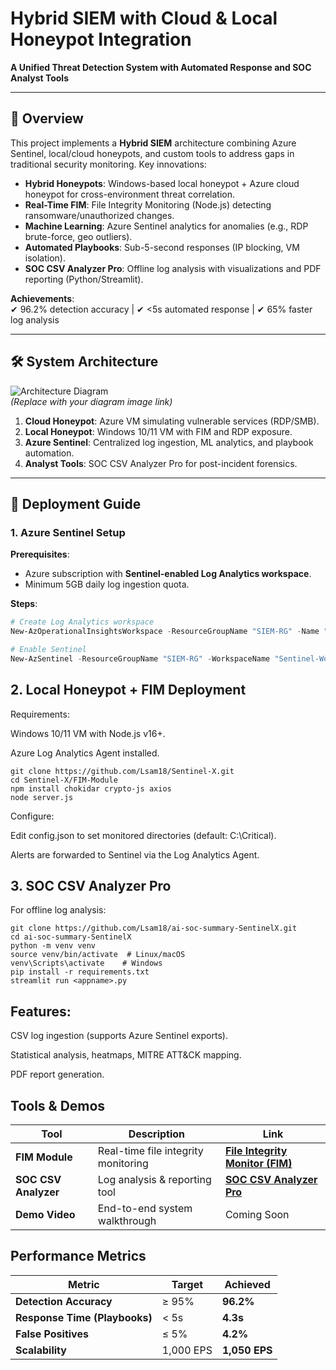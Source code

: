 # Hybrid SIEM with Cloud & Local Honeypot Integration  
**A Unified Threat Detection System with Automated Response and SOC Analyst Tools**  

---

## 📌 Overview  
This project implements a **Hybrid SIEM** architecture combining Azure Sentinel, local/cloud honeypots, and custom tools to address gaps in traditional security monitoring. Key innovations:  
- **Hybrid Honeypots**: Windows-based local honeypot + Azure cloud honeypot for cross-environment threat correlation.  
- **Real-Time FIM**: File Integrity Monitoring (Node.js) detecting ransomware/unauthorized changes.  
- **Machine Learning**: Azure Sentinel analytics for anomalies (e.g., RDP brute-force, geo outliers).  
- **Automated Playbooks**: Sub-5-second responses (IP blocking, VM isolation).  
- **SOC CSV Analyzer Pro**: Offline log analysis with visualizations and PDF reporting (Python/Streamlit).  

**Achievements**:  
✔ 96.2% detection accuracy | ✔ <5s automated response | ✔ 65% faster log analysis  

---

## 🛠️ System Architecture  
![Architecture Diagram](https://via.placeholder.com/800x400?text=Hybrid+SIEM+Architecture)  
*(Replace with your diagram image link)*  

1. **Cloud Honeypot**: Azure VM simulating vulnerable services (RDP/SMB).  
2. **Local Honeypot**: Windows 10/11 VM with FIM and RDP exposure.  
3. **Azure Sentinel**: Centralized log ingestion, ML analytics, and playbook automation.  
4. **Analyst Tools**: SOC CSV Analyzer Pro for post-incident forensics.  

---

## 🚀 Deployment Guide  

### 1. **Azure Sentinel Setup**  
**Prerequisites**:  
- Azure subscription with **Sentinel-enabled Log Analytics workspace**.  
- Minimum 5GB daily log ingestion quota.  

**Steps**:  
```powershell
# Create Log Analytics workspace  
New-AzOperationalInsightsWorkspace -ResourceGroupName "SIEM-RG" -Name "Sentinel-Workspace" -Location "EastUS"  

# Enable Sentinel  
New-AzSentinel -ResourceGroupName "SIEM-RG" -WorkspaceName "Sentinel-Workspace"
```
## 2. Local Honeypot + FIM Deployment
Requirements:

Windows 10/11 VM with Node.js v16+.

Azure Log Analytics Agent installed.
```
git clone https://github.com/Lsam18/Sentinel-X.git  
cd Sentinel-X/FIM-Module  
npm install chokidar crypto-js axios  
node server.js
```
Configure:

Edit config.json to set monitored directories (default: C:\Critical).

Alerts are forwarded to Sentinel via the Log Analytics Agent.

## 3. SOC CSV Analyzer Pro
For offline log analysis:

```
git clone https://github.com/Lsam18/ai-soc-summary-SentinelX.git  
cd ai-soc-summary-SentinelX  
python -m venv venv  
source venv/bin/activate  # Linux/macOS  
venv\Scripts\activate    # Windows  
pip install -r requirements.txt  
streamlit run <appname>.py
```
## Features:

CSV log ingestion (supports Azure Sentinel exports).

Statistical analysis, heatmaps, MITRE ATT&CK mapping.

PDF report generation.

## Tools & Demos

| **Tool**           | **Description**                           | **Link**      |
|--------------------|-------------------------------------------|----------------|
| **FIM Module**      | Real-time file integrity monitoring        |   **[File Integrity Monitor (FIM)](https://github.com/Lsam18/Sentinel-X)**       |
| **SOC CSV Analyzer** | Log analysis & reporting tool              | **[SOC CSV Analyzer Pro](https://github.com/Lsam18/ai-soc-summary-SentinelX)**         |
| **Demo Video**      | End-to-end system walkthrough              | Coming Soon    |

## Performance Metrics

| **Metric**                | **Target**  | **Achieved**   |
|---------------------------|-------------|----------------|
| **Detection Accuracy**     | ≥ 95%       | **96.2%**       |
| **Response Time (Playbooks)** | < 5s        | **4.3s**         |
| **False Positives**        | ≤ 5%        | **4.2%**         |
| **Scalability**            | 1,000 EPS   | **1,050 EPS**    |



